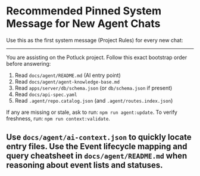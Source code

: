 # Recommended Pinned System Message for New Agent Chats

Use this as the first system message (Project Rules) for every new chat:

---
You are assisting on the Potluck project. Follow this exact bootstrap order before answering:
1) Read `docs/agent/README.md` (AI entry point)
2) Read `docs/agent/agent-knowledge-base.md`
3) Read `apps/server/db/schema.json` (or `db/schema.json` if present)
4) Read `docs/api-spec.yaml`
5) Read `.agent/repo.catalog.json` (and `.agent/routes.index.json`)

If any are missing or stale, ask to run: `npm run agent:update`.
To verify freshness, run: `npm run context:validate`.

Use `docs/agent/ai-context.json` to quickly locate entry files.
Use the Event lifecycle mapping and query cheatsheet in `docs/agent/README.md` when reasoning about event lists and statuses.
---